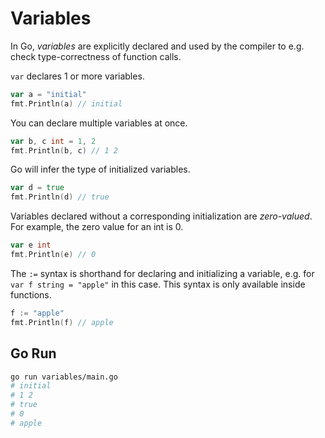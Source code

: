 # Variables

In Go, _variables_ are explicitly declared and used by the compiler to e.g. check type-correctness of function calls.

`var` declares 1 or more variables.

```go
var a = "initial"
fmt.Println(a) // initial
```

You can declare multiple variables at once.

```go
var b, c int = 1, 2
fmt.Println(b, c) // 1 2
```

Go will infer the type of initialized variables.

```go
var d = true
fmt.Println(d) // true
```

Variables declared without a corresponding initialization are _zero-valued_. For example, the zero value for an int is 0.

```go
var e int
fmt.Println(e) // 0
```

The `:=` syntax is shorthand for declaring and initializing a variable, e.g. for `var f string = "apple"` in this case. This syntax is only available inside functions.

```go
f := "apple"
fmt.Println(f) // apple
```

## Go Run

```sh
go run variables/main.go
# initial
# 1 2
# true
# 0
# apple
```
